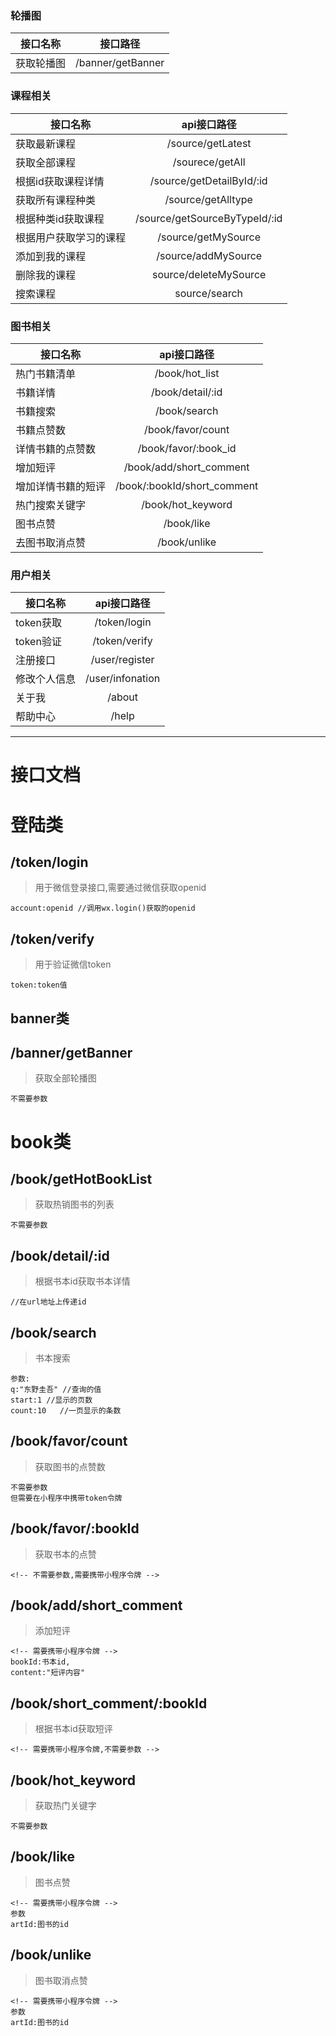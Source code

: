 ### 轮播图

接口名称|接口路径
---|:--:
获取轮播图|/banner/getBanner

### 课程相关
接口名称|api接口路径
---|:--:
获取最新课程|/source/getLatest
获取全部课程|/sourece/getAll
根据id获取课程详情|/source/getDetailById/:id
获取所有课程种类|/source/getAlltype
根据种类id获取课程|/source/getSourceByTypeId/:id
根据用户获取学习的课程|/source/getMySource
添加到我的课程|/source/addMySource
删除我的课程|source/deleteMySource
搜索课程|source/search

### 图书相关
接口名称|api接口路径
---|:--:
热门书籍清单|/book/hot_list
书籍详情|/book/detail/:id
书籍搜索|/book/search
书籍点赞数|/book/favor/count
详情书籍的点赞数|/book/favor/:book_id
增加短评|/book/add/short_comment
增加详情书籍的短评|/book/:bookId/short_comment
热门搜索关键字|/book/hot_keyword
图书点赞|/book/like
去图书取消点赞|/book/unlike

### 用户相关

接口名称|api接口路径
---|:--:
token获取|/token/login
token验证|/token/verify
注册接口|/user/register
修改个人信息|/user/infonation
关于我|/about
帮助中心|/help

----

# 接口文档

# 登陆类
## /token/login
>用于微信登录接口,需要通过微信获取openid
```
account:openid //调用wx.login()获取的openid
```

## /token/verify
>用于验证微信token
```
token:token值
```



## banner类
## /banner/getBanner
>获取全部轮播图
```
不需要参数
```



# book类
## /book/getHotBookList
>获取热销图书的列表
```
不需要参数
```

## /book/detail/:id
>根据书本id获取书本详情
```
//在url地址上传递id
```

## /book/search
>书本搜索
```
参数:
q:"东野圭吾" //查询的值
start:1 //显示的页数
count:10   //一页显示的条数
```

## /book/favor/count
>获取图书的点赞数
```
不需要参数
但需要在小程序中携带token令牌
```

## /book/favor/:bookId
>获取书本的点赞
```
<!-- 不需要参数,需要携带小程序令牌 -->
```

## /book/add/short_comment
>添加短评
```
<!-- 需要携带小程序令牌 -->
bookId:书本id,
content:"短评内容"
```

## /book/short_comment/:bookId
>根据书本id获取短评
```
<!-- 需要携带小程序令牌,不需要参数 -->
```

## /book/hot_keyword
>获取热门关键字
```
不需要参数
```

## /book/like
>图书点赞
```
<!-- 需要携带小程序令牌 -->
参数
artId:图书的id
```

## /book/unlike
>图书取消点赞
```
<!-- 需要携带小程序令牌 -->
参数
artId:图书的id
```